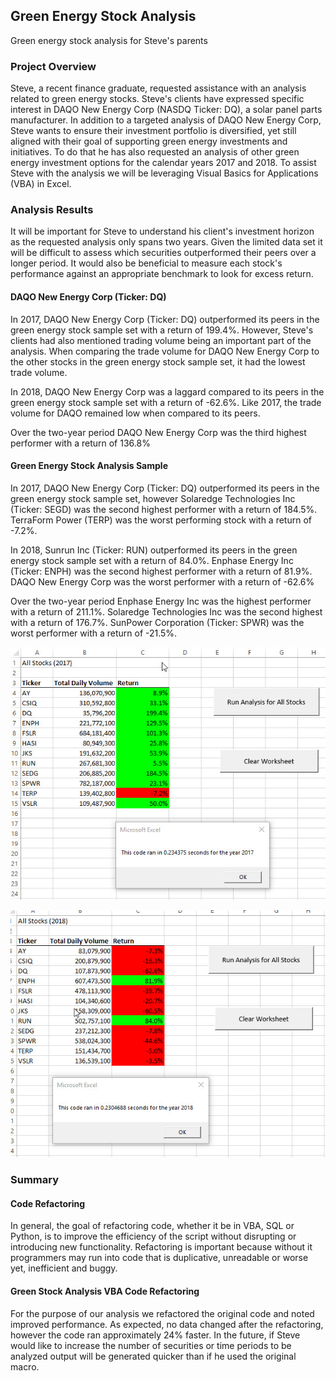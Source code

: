 ## Green Energy Stock Analysis
Green energy stock analysis for Steve's parents

### Project Overview

Steve, a recent finance graduate, requested assistance with an analysis related to green energy stocks. Steve's clients have expressed specific interest in DAQO New Energy Corp (NASDQ Ticker: DQ), a solar panel parts manufacturer. In addition to a targeted analysis of DAQO New Energy Corp, Steve wants to ensure their investment portfolio is diversified, yet still aligned with their goal of supporting green energy investments and initiatives. To do that he has also requested an analysis of other green energy investment options for the calendar years 2017 and 2018. To assist Steve with the analysis we will be leveraging Visual Basics for Applications (VBA) in Excel. 


### Analysis Results
It will be important for Steve to understand his client's investment horizon as the requested analysis only spans two years. Given the limited data set it will be difficult to assess which securities outperformed their peers over a longer period. It would also be beneficial to measure each stock's performance against an appropriate benchmark to look for excess return.

#### DAQO New Energy Corp (Ticker: DQ)
In 2017, DAQO New Energy Corp (Ticker: DQ) outperformed its peers in the green energy stock sample set with a return of 199.4%. However, Steve's clients had also mentioned trading volume being an important part of the analysis. When comparing the trade volume for DAQO New Energy Corp to the other stocks in the green energy stock sample set, it had the lowest trade volume.

In 2018, DAQO New Energy Corp was a laggard compared to its peers in the green energy stock sample set with a return of -62.6%. Like 2017, the trade volume for DAQO remained low when compared to its peers.

Over the two-year period DAQO New Energy Corp was the third highest performer with a return of 136.8%

#### Green Energy Stock Analysis Sample
In 2017, DAQO New Energy Corp (Ticker: DQ) outperformed its peers in the green energy stock sample set, however Solaredge Technologies Inc (Ticker: SEGD) was the second highest performer with a return of 184.5%. TerraForm Power (TERP) was the worst performing stock with a return of -7.2%.

In 2018, Sunrun Inc (Ticker: RUN) outperformed its peers in the green energy stock sample set with a return of 84.0%. Enphase Energy Inc (Ticker: ENPH) was the second highest performer with a return of 81.9%. DAQO New Energy Corp was the worst performer with a return of -62.6%

Over the two-year period Enphase Energy Inc was the highest performer with a return of 211.1%. Solaredge Technologies Inc was the second highest with a return of 176.7%. SunPower Corporation (Ticker: SPWR) was the worst performer with a return of -21.5%.

![](https://github.com/NAppazeller/stock-analysis/blob/main/Resources/2017%20Refactor%20Execution%20Time.jpg)

![](https://github.com/NAppazeller/stock-analysis/blob/df86747be99e3c90483bd4a956402e8062aff0f9/Resources/2018%20Refactor%20Execution%20Time.jpg)

### Summary
#### Code Refactoring
In general, the goal of refactoring code, whether it be in VBA, SQL or Python, is to improve the efficiency of the script without disrupting or introducing new functionality. Refactoring is important because without it programmers may run into code that is duplicative, unreadable or worse yet, inefficient and buggy. 


#### Green Stock Analysis VBA Code Refactoring
For the purpose of our analysis we refactored the original code and noted improved performance. As expected, no data changed after the refactoring, however the code ran approximately 24% faster. In the future, if Steve would like to increase the number of securities or time periods to be analyzed output will be generated quicker than if he used the original macro.



